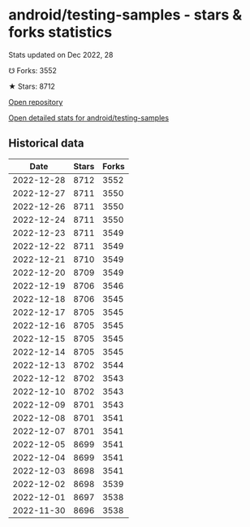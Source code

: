 # android/testing-samples - stars & forks statistics

Stats updated on Dec 2022, 28

☋ Forks: 3552

★ Stars: 8712

[Open repository](https://github.com/android/testing-samples)

[Open detailed stats for android/testing-samples](https://reviewgithub.com/rep/android/testing-samples)

## Historical data
| Date | Stars | Forks |
|------|-------|-------|
| 2022-12-28 | 8712 | 3552 | 
| 2022-12-27 | 8711 | 3550 | 
| 2022-12-26 | 8711 | 3550 | 
| 2022-12-24 | 8711 | 3550 | 
| 2022-12-23 | 8711 | 3549 | 
| 2022-12-22 | 8711 | 3549 | 
| 2022-12-21 | 8710 | 3549 | 
| 2022-12-20 | 8709 | 3549 | 
| 2022-12-19 | 8706 | 3546 | 
| 2022-12-18 | 8706 | 3545 | 
| 2022-12-17 | 8705 | 3545 | 
| 2022-12-16 | 8705 | 3545 | 
| 2022-12-15 | 8705 | 3545 | 
| 2022-12-14 | 8705 | 3545 | 
| 2022-12-13 | 8702 | 3544 | 
| 2022-12-12 | 8702 | 3543 | 
| 2022-12-10 | 8702 | 3543 | 
| 2022-12-09 | 8701 | 3543 | 
| 2022-12-08 | 8701 | 3541 | 
| 2022-12-07 | 8701 | 3541 | 
| 2022-12-05 | 8699 | 3541 | 
| 2022-12-04 | 8699 | 3541 | 
| 2022-12-03 | 8698 | 3541 | 
| 2022-12-02 | 8698 | 3539 | 
| 2022-12-01 | 8697 | 3538 | 
| 2022-11-30 | 8696 | 3538 | 

